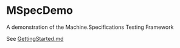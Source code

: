 # MSpecDemo
A demonstration of the Machine.Specifications Testing Framework

See [GettingStarted.md](GettingStarted.md)
